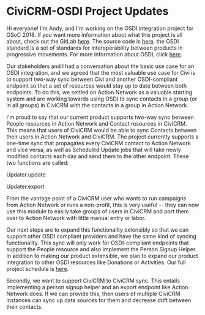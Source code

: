 # CiviCRM-OSDI Project Updates

Hi everyone! I'm Andy, and I'm working on the OSDI integration project for GSoC 2018. If you want more information about what this project is all about, check out the GitLab [here](https://lab.civicrm.org/everykittysdaydream/CiviCRM-OSDI). The source code is [here](https://github.com/4ndygu/civicrm_osdi/tree/pipeline). the OSDI standard is a set of standards for interoperability between products in progressive movements. For more information about OSDI, click [here](http://opensupporter.github.io/osdi-docs/).

Our stakeholders and I had a conversation about the basic use case for an OSDI integration, and we agreed that the most valuable use case for Civi is to support two-way sync between Civi and another OSDI-compliant endpoint so that a set of resources would stay up to date between both endpoints. To do this, we settled on Action Network as a valuable starting system and are working towards using OSDI to sync contacts in a group (or in all groups) in CiviCRM with the contacts in a group in Action Network.

I'm proud to say that our current product supports two-way sync between People resources in Action Network and Contact resources in CiviCRM. This means that users of CiviCRM would be able to sync Contacts between their users in Action Network and CiviCRM. The project currently supports a one-time sync that propagates every CiviCRM contact to Action Network and vice versa, as well as Scheduled Update jobs that will take newly modified contacts each day and send them to the other endpoint. These two functions are called:

Updater.update

Updater.export

 From the vantage point of a CiviCRM user who wants to run campaigns from Action Network or runs a non-profit, this is very useful -- they can now use this module to easily take groups of users in CiviCRM and port them over to Action Network with little manual entry or labor.

Our next steps are to expand this functionality extensibly so that we can support other OSDI compliant providers and have the same kind of syncing functionality. This sync will only work for OSDI-compliant endpoints that support the People resource and also implement the Person Signup Helper. In addition to making our product extensible, we plan to expand our product integration to other OSDI resources like Donations or Activities. Our full project schedule is [here](https://docs.google.com/document/d/1EKpw9utQs0l8kPT_cCEmm_RE82CSHBaCg53vIOdbFuw). 

Secondly, we want to support CiviCRM to CiviCRM sync. This entails implementing a person signup helper and an export endpoint like Action Network does. If we can provide this, then users of multiple CiviCRM instances can sync up data sources for them and decrease drift between their contacts.
